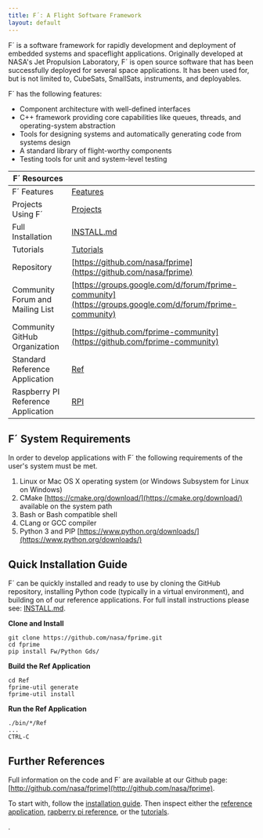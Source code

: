 ```yaml
---
title: F´: A Flight Software Framework
layout: default
---
```

F´ is a software framework for rapidly development and deployment of embedded systems and spaceflight applications.
Originally developed at NASA's Jet Propulsion Laboratory, F´ is open source software that has been successfully deployed
for several space applications. It has been used for, but is not limited to, CubeSats, SmallSats, instruments, and
deployables.

F´ has the following features:
* Component architecture with well-defined interfaces
* C++ framework providing core capabilities like queues, threads, and operating-system abstraction
* Tools for designing systems and automatically generating code from systems design
* A standard library of flight-worthy components
* Testing tools for unit and system-level testing

| F´ Resources | |
|---|---|
| F´ Features | [Features](./features.md) |
| Projects Using F´ | [Projects](./projects.md) |
| Full Installation | [INSTALL.md](https://github.com/nasa/fprime/blob/master/INSTALL.md) | 
| Tutorials | [Tutorials](./Tutorials/README.md) |
| Repository | [https://github.com/nasa/fprime](https://github.com/nasa/fprime) |
| Community Forum and Mailing List | [https://groups.google.com/d/forum/fprime-community](https://groups.google.com/d/forum/fprime-community) |
| Community GitHub Organization | [https://github.com/fprime-community](https://github.com/fprime-community) |
| Standard Reference Application | [Ref](https://github.com/nasa/fprime/blob/master/Ref/README.md)  |
| Raspberry PI Reference Application | [RPI](https://github.com/nasa/fprime/blob/master/RPI/README.md) | 

## F´ System Requirements

In order to develop applications with F´ the following requirements of the user's system must be met.

1. Linux or Mac OS X operating system (or Windows Subsystem for Linux on Windows)
2. CMake [https://cmake.org/download/](https://cmake.org/download/) available on the system path
3. Bash or Bash compatible shell
4. CLang or GCC compiler
5. Python 3 and PIP [https://www.python.org/downloads/](https://www.python.org/downloads/)


## Quick Installation Guide

F´ can be quickly installed and ready to use by cloning the GitHub repository, installing Python code (typically in a
virtual environment), and building on of our reference applications. For full install instructions please see:
[INSTALL.md](https://github.com/nasa/fprime/blob/master/INSTALL.md).

**Clone and Install**
```
git clone https://github.com/nasa/fprime.git
cd fprime
pip install Fw/Python Gds/
```
**Build the Ref Application**
```
cd Ref
fprime-util generate
fprime-util install
```
**Run the Ref Application**
```
./bin/*/Ref
...
CTRL-C
```

## Further References

Full information on the code and F´ are available at our Github page:
[http://github.com/nasa/fprime](http://github.com/nasa/fprime).  

To start with, follow the [installation guide](https://github.com/nasa/fprime/blob/master/INSTALL.md). Then inspect
either the [reference application](https://github.com/nasa/fprime/blob/master/Ref/README.md), 
[rapberry pi reference](https://github.com/nasa/fprime/blob/master/RPI/README.md), or the
[tutorials](Tutorials/README.md).

.
